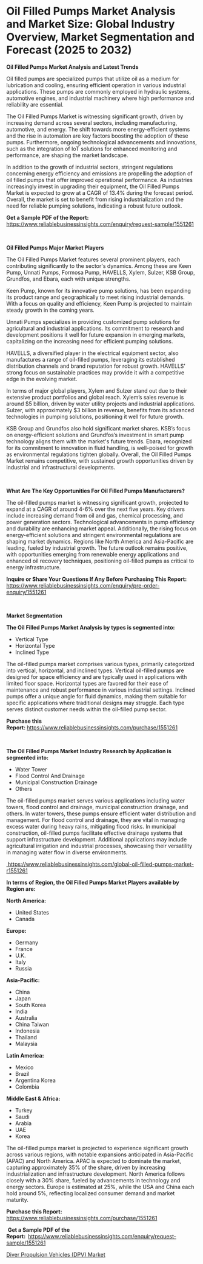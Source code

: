 <p><h1>Oil Filled Pumps Market Analysis and Market Size: Global Industry Overview, Market Segmentation and Forecast (2025 to 2032)</h1></p><p><strong>Oil Filled Pumps Market Analysis and Latest Trends</strong></p>
<p><p>Oil filled pumps are specialized pumps that utilize oil as a medium for lubrication and cooling, ensuring efficient operation in various industrial applications. These pumps are commonly employed in hydraulic systems, automotive engines, and industrial machinery where high performance and reliability are essential.</p><p>The Oil Filled Pumps Market is witnessing significant growth, driven by increasing demand across several sectors, including manufacturing, automotive, and energy. The shift towards more energy-efficient systems and the rise in automation are key factors boosting the adoption of these pumps. Furthermore, ongoing technological advancements and innovations, such as the integration of IoT solutions for enhanced monitoring and performance, are shaping the market landscape.</p><p>In addition to the growth of industrial sectors, stringent regulations concerning energy efficiency and emissions are propelling the adoption of oil filled pumps that offer improved operational performance. As industries increasingly invest in upgrading their equipment, the Oil Filled Pumps Market is expected to grow at a CAGR of 13.4% during the forecast period. Overall, the market is set to benefit from rising industrialization and the need for reliable pumping solutions, indicating a robust future outlook.</p></p>
<p><strong>Get a Sample PDF of the Report:&nbsp;</strong> <a href="https://www.reliablebusinessinsights.com/enquiry/request-sample/1551261?utm_campaign=3050&utm_medium=2&utm_source=Github&utm_content=ia&utm_term=11042025&utm_id=oil-filled-pumps">https://www.reliablebusinessinsights.com/enquiry/request-sample/1551261</a></p>
<p>&nbsp;</p>
<p><strong>Oil Filled Pumps Major Market Players</strong></p>
<p><p>The Oil Filled Pumps Market features several prominent players, each contributing significantly to the sector's dynamics. Among these are Keen Pump, Unnati Pumps, Formosa Pump, HAVELLS, Xylem, Sulzer, KSB Group, Grundfos, and Ebara, each with unique strengths.</p><p>Keen Pump, known for its innovative pump solutions, has been expanding its product range and geographically to meet rising industrial demands. With a focus on quality and efficiency, Keen Pump is projected to maintain steady growth in the coming years.</p><p>Unnati Pumps specializes in providing customized pump solutions for agricultural and industrial applications. Its commitment to research and development positions it well for future expansion in emerging markets, capitalizing on the increasing need for efficient pumping solutions.</p><p>HAVELLS, a diversified player in the electrical equipment sector, also manufactures a range of oil-filled pumps, leveraging its established distribution channels and brand reputation for robust growth. HAVELLS' strong focus on sustainable practices may provide it with a competitive edge in the evolving market.</p><p>In terms of major global players, Xylem and Sulzer stand out due to their extensive product portfolios and global reach. Xylem’s sales revenue is around $5 billion, driven by water utility projects and industrial applications. Sulzer, with approximately $3 billion in revenue, benefits from its advanced technologies in pumping solutions, positioning it well for future growth.</p><p>KSB Group and Grundfos also hold significant market shares. KSB’s focus on energy-efficient solutions and Grundfos’s investment in smart pump technology aligns them with the market's future trends. Ebara, recognized for its commitment to innovation in fluid handling, is well-poised for growth as environmental regulations tighten globally. Overall, the Oil Filled Pumps Market remains competitive, with sustained growth opportunities driven by industrial and infrastructural developments.</p></p>
<p>&nbsp;</p>
<p><strong>What Are The Key Opportunities For Oil Filled Pumps Manufacturers?</strong></p>
<p><p>The oil-filled pumps market is witnessing significant growth, projected to expand at a CAGR of around 4-6% over the next five years. Key drivers include increasing demand from oil and gas, chemical processing, and power generation sectors. Technological advancements in pump efficiency and durability are enhancing market appeal. Additionally, the rising focus on energy-efficient solutions and stringent environmental regulations are shaping market dynamics. Regions like North America and Asia-Pacific are leading, fueled by industrial growth. The future outlook remains positive, with opportunities emerging from renewable energy applications and enhanced oil recovery techniques, positioning oil-filled pumps as critical to energy infrastructure.</p></p>
<p><strong>Inquire or Share Your Questions If Any Before Purchasing This Report:</strong> <a href="https://www.reliablebusinessinsights.com/enquiry/pre-order-enquiry/1551261?utm_campaign=3050&utm_medium=2&utm_source=Github&utm_content=ia&utm_term=11042025&utm_id=oil-filled-pumps">https://www.reliablebusinessinsights.com/enquiry/pre-order-enquiry/1551261</a></p>
<p>&nbsp;</p>
<p><strong>Market Segmentation</strong></p>
<p><strong>The Oil Filled Pumps Market Analysis by types is segmented into:</strong></p>
<p><ul><li>Vertical Type</li><li>Horizontal Type</li><li>Inclined Type</li></ul></p>
<p><p>The oil-filled pumps market comprises various types, primarily categorized into vertical, horizontal, and inclined types. Vertical oil-filled pumps are designed for space efficiency and are typically used in applications with limited floor space. Horizontal types are favored for their ease of maintenance and robust performance in various industrial settings. Inclined pumps offer a unique angle for fluid dynamics, making them suitable for specific applications where traditional designs may struggle. Each type serves distinct customer needs within the oil-filled pump sector.</p></p>
<p><strong>Purchase this Report:&nbsp;</strong><a href="https://www.reliablebusinessinsights.com/purchase/1551261?utm_campaign=3050&utm_medium=2&utm_source=Github&utm_content=ia&utm_term=11042025&utm_id=oil-filled-pumps">https://www.reliablebusinessinsights.com/purchase/1551261</a></p>
<p>&nbsp;</p>
<p><strong>The Oil Filled Pumps Market Industry Research by Application is segmented into:</strong></p>
<p><ul><li>Water Tower</li><li>Flood Control And Drainage</li><li>Municipal Construction Drainage</li><li>Others</li></ul></p>
<p><p>The oil-filled pumps market serves various applications including water towers, flood control and drainage, municipal construction drainage, and others. In water towers, these pumps ensure efficient water distribution and management. For flood control and drainage, they are vital in managing excess water during heavy rains, mitigating flood risks. In municipal construction, oil-filled pumps facilitate effective drainage systems that support infrastructure development. Additional applications may include agricultural irrigation and industrial processes, showcasing their versatility in managing water flow in diverse environments.</p></p>
<p><a href="https://www.reliablebusinessinsights.com/global-oil-filled-pumps-market-r1551261?utm_campaign=3050&utm_medium=2&utm_source=Github&utm_content=ia&utm_term=11042025&utm_id=oil-filled-pumps">&nbsp;https://www.reliablebusinessinsights.com/global-oil-filled-pumps-market-r1551261</a></p>
<p><strong>In terms of Region, the Oil Filled Pumps Market Players available by Region are:</strong></p>
<p>
    <p> <strong> North America: </strong>
        <ul>
            <li>United States</li>
            <li>Canada</li>
        </ul>
        </p> 
    <p> <strong> Europe: </strong>
        <ul>
            <li>Germany</li>
            <li>France</li>
            <li>U.K.</li>
            <li>Italy</li>
            <li>Russia</li>
        </ul>
        </p> 
    <p> <strong> Asia-Pacific: </strong>
        <ul>
            <li>China</li>
            <li>Japan</li>
            <li>South Korea</li>
            <li>India</li>
            <li>Australia</li>
            <li>China Taiwan</li>
            <li>Indonesia</li>
            <li>Thailand</li>
            <li>Malaysia</li>
        </ul>
        </p> 
    <p> <strong> Latin America: </strong>
        <ul>
            <li>Mexico</li>
            <li>Brazil</li>
            <li>Argentina Korea</li>
            <li>Colombia</li>
        </ul>
        </p> 
    <p> <strong> Middle East & Africa: </strong>
        <ul>
            <li>Turkey</li>
            <li>Saudi</li>
            <li>Arabia</li>
            <li>UAE</li>
            <li>Korea</li>
        </ul>
    </p>
    </p>
<p><p>The oil-filled pumps market is projected to experience significant growth across various regions, with notable expansions anticipated in Asia-Pacific (APAC) and North America. APAC is expected to dominate the market, capturing approximately 35% of the share, driven by increasing industrialization and infrastructure development. North America follows closely with a 30% share, fueled by advancements in technology and energy sectors. Europe is estimated at 25%, while the USA and China each hold around 5%, reflecting localized consumer demand and market maturity.</p></p>
<p><strong>Purchase this Report: </strong><a href="https://www.reliablebusinessinsights.com/purchase/1551261?utm_campaign=3050&utm_medium=2&utm_source=Github&utm_content=ia&utm_term=11042025&utm_id=oil-filled-pumps">https://www.reliablebusinessinsights.com/purchase/1551261</a></p>
<p>&nbsp;<strong>Get a Sample PDF of the Report:&nbsp;&nbsp;</strong><a href="https://www.reliablebusinessinsights.com/enquiry/request-sample/1551261?utm_campaign=3050&utm_medium=2&utm_source=Github&utm_content=ia&utm_term=11042025&utm_id=oil-filled-pumps">https://www.reliablebusinessinsights.com/enquiry/request-sample/1551261</a></p>
<p><strong></strong></p>
<p><p><a href="https://github.com/zemonarutaep/Market-Research-Report-List-1/blob/main/diver-propulsion-vehicles-dpv-market.md?utm_campaign=3050&utm_medium=2&utm_source=Github&utm_content=ia&utm_term=11042025&utm_id=oil-filled-pumps">Diver Propulsion Vehicles (DPV) Market</a></p></p>